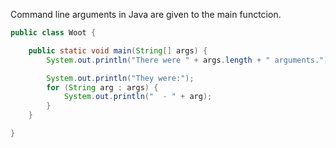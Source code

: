 Command line arguments in Java are given to the main functcion.

```java
public class Woot {

    public static void main(String[] args) {
        System.out.println("There were " + args.length + " arguments.");

        System.out.println("They were:");
        for (String arg : args) {
            System.out.println("  - " + arg);
        }
    }

}
```
